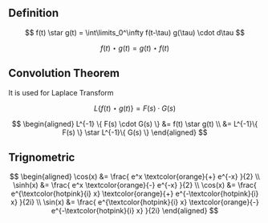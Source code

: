 ## Definition

$$
f(t) \star g(t)
= \int\limits_0^\infty
f(t-\tau) g(\tau) \cdot d\tau
$$

$$
f(t) \star g(t) = g(t) \star f(t)
$$

## Convolution Theorem

It is used for Laplace Transform

$$
L \{ f(t) \star g(t) \}
= F(s) \cdot G(s)
$$

$$
\begin{aligned}
L^{-1} \{ F(s) \cdot G(s) \}
&= f(t) \star g(t) \\
&= L^{-1}\{ F(s) \} \star L^{-1}\{ G(s) \}
\end{aligned}
$$

## Trignometric

$$
\begin{aligned}
\cos(x) &= \frac{
	e^x \textcolor{orange}{+} e^{-x}
}{2} \\
\sinh(x) &= \frac{
	e^x \textcolor{orange}{-} e^{-x}
}{2} \\
\cos(x) &= \frac{
	e^{\textcolor{hotpink}{i} x} \textcolor{orange}{+} e^{-\textcolor{hotpink}{i} x}
}{2i} \\
\sin(x) &= \frac{
	e^{\textcolor{hotpink}{i} x} \textcolor{orange}{-} e^{-\textcolor{hotpink}{i} x}
}{2i}
\end{aligned}
$$

